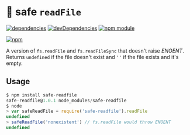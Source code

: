 # :file_folder: safe `readFile`
    
[![dependencies](https://david-dm.org/tallesl/safe-readfile.png)](https://david-dm.org/tallesl/safe-readfile)
[![devDependencies](https://david-dm.org/tallesl/safe-readfile/dev-status.png)](https://david-dm.org/tallesl/safe-readfile#info=devDependencies)
[![npm module](https://badge.fury.io/js/safe-readfile.png)](http://badge.fury.io/js/safe-readfile)

[![npm](https://nodei.co/npm/safe-readfile.png?mini=true)](https://nodei.co/npm/safe-readfile/)
    
A version of `fs.readFile` and `fs.readFileSync` that doesn't raise *ENOENT*.  
Returns `undefined` if the file doesn't exist and `''` if the file exists and it's empty.

## Usage

```javascript
$ npm install safe-readfile
safe-readfile@1.0.1 node_modules/safe-readfile
$ node
> var safeReadFile = require('safe-readfile').readFile
undefined
> safeReadFile('nonexistent') // fs.readFile would throw ENOENT
undefined
```


